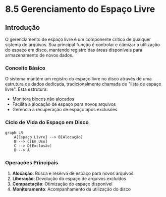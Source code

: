 # 8.5 Gerenciamento do Espaço Livre

## Introdução

O gerenciamento de espaço livre é um componente crítico de qualquer sistema de arquivos. Sua principal função é controlar e otimizar a utilização do espaço em disco, mantendo registro das áreas disponíveis para armazenamento de novos dados.

### Conceito Básico

O sistema mantém um registro do espaço livre no disco através de uma estrutura de dados dedicada, tradicionalmente chamada de "lista de espaço livre". Esta estrutura:
- Monitora blocos não alocados
- Facilita a alocação de espaço para novos arquivos
- Gerencia a recuperação de espaço após exclusões

### Ciclo de Vida do Espaço em Disco

```mermaid
graph LR
    A[Espaço Livre] --> B[Alocação]
    B --> C[Em Uso]
    C --> D[Exclusão]
    D --> A
```

### Operações Principais
1. **Alocação**: Busca e reserva de espaço para novos arquivos
2. **Liberação**: Devolução do espaço de arquivos excluídos
3. **Compactação**: Otimização do espaço disponível
4. **Monitoramento**: Acompanhamento da utilização do disco